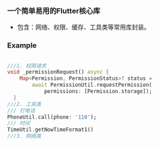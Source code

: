 ### 一个简单易用的Flutter核心库

- 包含：网络、权限、缓存、工具类等常用库封装。

### Example

```dart

///1. 权限请求
void _permissionRequest() async {
    Map<Permission, PermissionStatus>? status =
        await PermissionUtil.requestPermission(
            permissions: [Permission.storage]);
  }
///2. 工具类
/// 打电话
PhoneUtil.call(phone: '110');
/// 时间
TimeUtil.getNowTimeFormat1()
///3. 网络类
  
```

